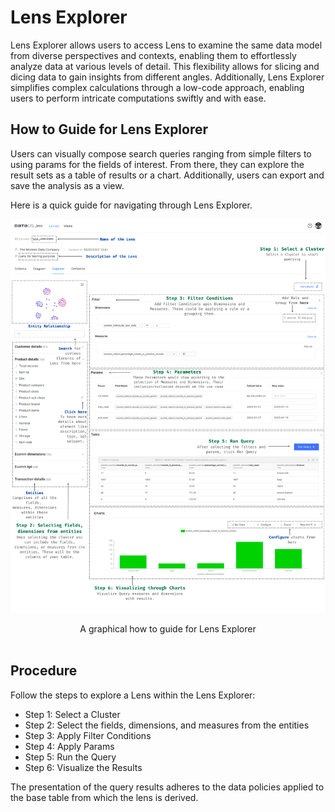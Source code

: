 # Lens Explorer

Lens Explorer allows users to access Lens to examine the same data model from diverse perspectives and contexts, enabling them to effortlessly analyze data at various levels of detail. This flexibility allows for slicing and dicing data to gain insights from different angles. Additionally, Lens Explorer simplifies complex calculations through a low-code approach, enabling users to perform intricate computations swiftly and with ease.

## How to Guide for Lens Explorer

Users can visually compose search queries ranging from simple filters to using params for the fields of interest. From there, they can explore the result sets as a table of results or a chart. Additionally,  users can export and save the analysis as a view.

Here is a quick guide for navigating through Lens Explorer.
 
<center>

![A graphical how to guide for Lens Explorer](./guide_lens_explorer.png)

</center>

<figcaption align = "center">A graphical how to guide for Lens Explorer</figcaption>
<br>

## Procedure

Follow the steps to explore a Lens within the Lens Explorer:

- Step 1: Select a Cluster
- Step 2: Select the fields, dimensions, and measures from the entities
- Step 3: Apply Filter Conditions
- Step 4: Apply Params
- Step 5: Run the Query
- Step 6: Visualize the Results
<aside class="callout">
The presentation of the query results adheres to the data policies applied to the base table from which the lens is derived.
</aside>